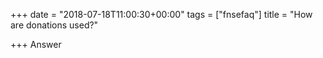 +++
date = "2018-07-18T11:00:30+00:00"
tags = ["fnsefaq"]
title = "How are donations used?"

+++
Answer